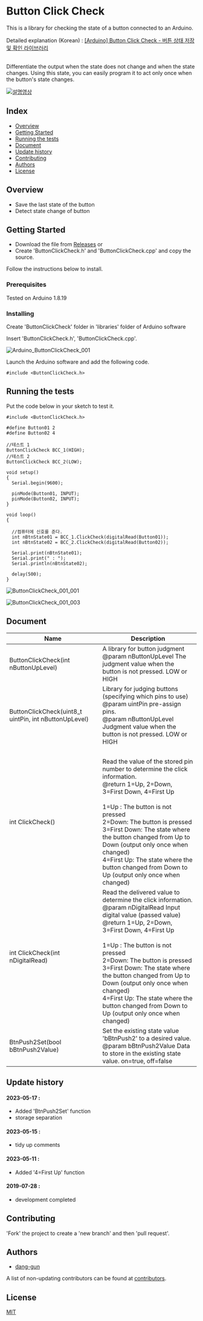 # Button Click Check

This is a library for checking the state of a button connected to an Arduino.

Detailed explanation (Korean) : [[Arduino] Button Click Check - 버튼 상태 저장 및 확인 라이브러리](https://blog.danggun.net/11097)

<br />
Differentiate the output when the state does not change and when the state changes.  
Using this state, you can easily program it to act only once when the button's state changes.

[![설명영상](https://img.youtube.com/vi/fQSO-O-tE_c/0.jpg)](https://youtu.be/fQSO-O-tE_c?t=0s)

## Index
  - [Overview](#overview) 
  - [Getting Started](#getting-started)
  - [Running the tests](#running-the-tests)
  - [Document](#document)
  - [Update history](#update-history)
  - [Contributing](#contributing)
  - [Authors](#authors)
  - [License](#license)


## Overview

- Save the last state of the button
- Detect state change of button


## Getting Started

- Download the file from [Releases](https://github.com/dang-gun/Arduino_ButtonClickCheck/releases)  or
- Create 'ButtonClickCheck.h' and 'ButtonClickCheck.cpp' and copy the source.

Follow the instructions below to install.

### Prerequisites

Tested on Arduino 1.8.19

### Installing

Create 'ButtonClickCheck' folder in 'libraries' folder of Arduino software

Insert 'ButtonClickCheck.h', 'ButtonClickCheck.cpp'.

![Arduino_ButtonClickCheck_001](https://github.com/dang-gun/Arduino_ButtonClickCheck/assets/22692763/7f5401db-c170-4dd0-a4ab-208830573e62)

Launch the Arduino software and add the following code.


```
#include <ButtonClickCheck.h>
```


## Running the tests

Put the code below in your sketch to test it.

```
#include <ButtonClickCheck.h>

#define Button01 2
#define Button02 4

//테스트 1
ButtonClickCheck BCC_1(HIGH);
//테스트 2
ButtonClickCheck BCC_2(LOW);

void setup() 
{
  Serial.begin(9600);
  
  pinMode(Button01, INPUT);
  pinMode(Button02, INPUT);
}

void loop() 
{
  
  //컴퓨터에 신호를 준다.
  int nBtnState01 = BCC_1.ClickCheck(digitalRead(Button01));
  int nBtnState02 = BCC_2.ClickCheck(digitalRead(Button02));
  
  Serial.print(nBtnState01);
  Serial.print(" : ");
  Serial.println(nBtnState02);
  
  delay(500);
}
```

![ButtonClickCheck_001_001](https://github.com/dang-gun/Arduino_ButtonClickCheck/assets/22692763/7b9c1dce-d523-4f1e-81da-683c7d5de399)  

![ButtonClickCheck_001_003](https://github.com/dang-gun/Arduino_ButtonClickCheck/assets/22692763/6ed0a0a9-4a79-429b-91c5-dd5e76fbfb1b)

## Document

Name|Description
---|---|
ButtonClickCheck(int nButtonUpLevel)|A library for button judgment<br />@param nButtonUpLevel The judgment value when the button is not pressed. LOW or HIGH
ButtonClickCheck(uint8_t uintPin, int nButtonUpLevel)|Library for judging buttons (specifying which pins to use)<br />@param uintPin pre-assign pins.<br />@param nButtonUpLevel Judgment value when the button is not pressed. LOW or HIGH
&nbsp;|&nbsp; 
int ClickCheck()|Read the value of the stored pin number to determine the click information.<br />@return 1=Up, 2=Down, 3=First Down, 4=First Up<br /><br />1=Up : The button is not pressed  <br />2=Down: The button is pressed  <br />3=First Down: The state where the button changed from Up to Down (output only once when changed)  <br />4=First Up: The state where the button changed from Down to Up (output only once when changed)
int ClickCheck(int nDigitalRead)|Read the delivered value to determine the click information.<br />@param nDigitalRead Input digital value (passed value)<br />@return 1=Up, 2=Down, 3=First Down, 4=First Up<br /><br />1=Up : The button is not pressed  <br />2=Down: The button is pressed  <br />3=First Down: The state where the button changed from Up to Down (output only once when changed)  <br />4=First Up: The state where the button changed from Down to Up (output only once when changed)
BtnPush2Set(bool bBtnPush2Value)|Set the existing state value 'bBtnPush2' to a desired value.<br />@param bBtnPush2Value Data to store in the existing state value. on=true, off=false

## Update history

#### 2023-05-17 : 
- Added 'BtnPush2Set' function
- storage separation

#### 2023-05-15 : 
- tidy up comments

#### 2023-05-11 : 
- Added '4=First Up' function

#### 2019-07-28 : 
- development completed

## Contributing

'Fork' the project to create a 'new branch' and then 'pull request'.

## Authors
  - [dang-gun](https://github.com/dang-gun)

A list of non-updating contributors can be found at [contributors](https://github.com/dang-gun/ArduinoSample/contributors).


## License
[MIT](https://github.com/dang-gun/Arduino_ButtonClickCheck/blob/main/LICENSE)
